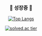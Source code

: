 
<div align=center>
  
###    <tap><tap><tap>🌱 성장중 🌱</tap></tap></tap> </center>


 [![Top Langs](https://github-readme-stats.vercel.app/api/top-langs/?username=metorg&hide=jupyter%20notebook)](https://github.com/metorg/github-readme-stats )               

[![solved.ac tier](http://mazassumnida.wtf/api/v2/generate_badge?boj=metrog)](https://solved.ac/metrog)
</div>
<!--



Here are some ideas to get you started:

- 🔭 I’m currently working on ...
- 🌱 I’m currently learning ...
- 👯 I’m looking to collaborate on ...
- 🤔 I’m looking for help with ...
- 💬 Ask me about ...
- 📫 How to reach me: ...
- 😄 Pronouns: ...
- ⚡ Fun fact: ...
-->
